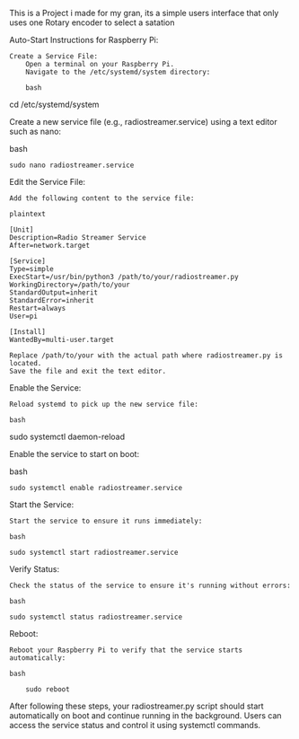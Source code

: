 This is a Project i made for my gran, its a simple users interface that only uses one Rotary encoder to select a satation 



Auto-Start Instructions for Raspberry Pi:

    Create a Service File:
        Open a terminal on your Raspberry Pi.
        Navigate to the /etc/systemd/system directory:

        bash

cd /etc/systemd/system

Create a new service file (e.g., radiostreamer.service) using a text editor such as nano:

bash

    sudo nano radiostreamer.service

Edit the Service File:

    Add the following content to the service file:

    plaintext

    [Unit]
    Description=Radio Streamer Service
    After=network.target

    [Service]
    Type=simple
    ExecStart=/usr/bin/python3 /path/to/your/radiostreamer.py
    WorkingDirectory=/path/to/your
    StandardOutput=inherit
    StandardError=inherit
    Restart=always
    User=pi

    [Install]
    WantedBy=multi-user.target

    Replace /path/to/your with the actual path where radiostreamer.py is located.
    Save the file and exit the text editor.

Enable the Service:

    Reload systemd to pick up the new service file:

    bash

sudo systemctl daemon-reload

Enable the service to start on boot:

bash

    sudo systemctl enable radiostreamer.service

Start the Service:

    Start the service to ensure it runs immediately:

    bash

    sudo systemctl start radiostreamer.service

Verify Status:

    Check the status of the service to ensure it's running without errors:

    bash

    sudo systemctl status radiostreamer.service

Reboot:

    Reboot your Raspberry Pi to verify that the service starts automatically:

    bash

        sudo reboot

After following these steps, your radiostreamer.py script should start automatically on boot and continue running in the background. Users can access the service status and control it using systemctl commands.
